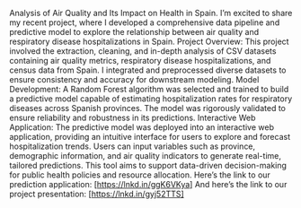 Analysis of Air Quality and Its Impact on Health in Spain.
I’m excited to share my recent project, where I developed a comprehensive data pipeline and predictive model to explore the relationship between air quality and respiratory disease hospitalizations in Spain.
Project Overview:
This project involved the extraction, cleaning, and in-depth analysis of CSV datasets containing air quality metrics, respiratory disease hospitalizations, and census data from Spain. I integrated and preprocessed diverse datasets to ensure consistency and accuracy for downstream modeling.
Model Development:
A Random Forest algorithm was selected and trained to build a predictive model capable of estimating hospitalization rates for respiratory diseases across Spanish provinces. The model was rigorously validated to ensure reliability and robustness in its predictions.
Interactive Web Application:
The predictive model was deployed into an interactive web application, providing an intuitive interface for users to explore and forecast hospitalization trends. Users can input variables such as province, demographic information, and air quality indicators to generate real-time, tailored predictions. This tool aims to support data-driven decision-making for public health policies and resource allocation.
Here’s the link to our prediction application: [https://lnkd.in/ggK6VKya]
And here’s the link to our project presentation: [https://lnkd.in/gyj52TTS]
